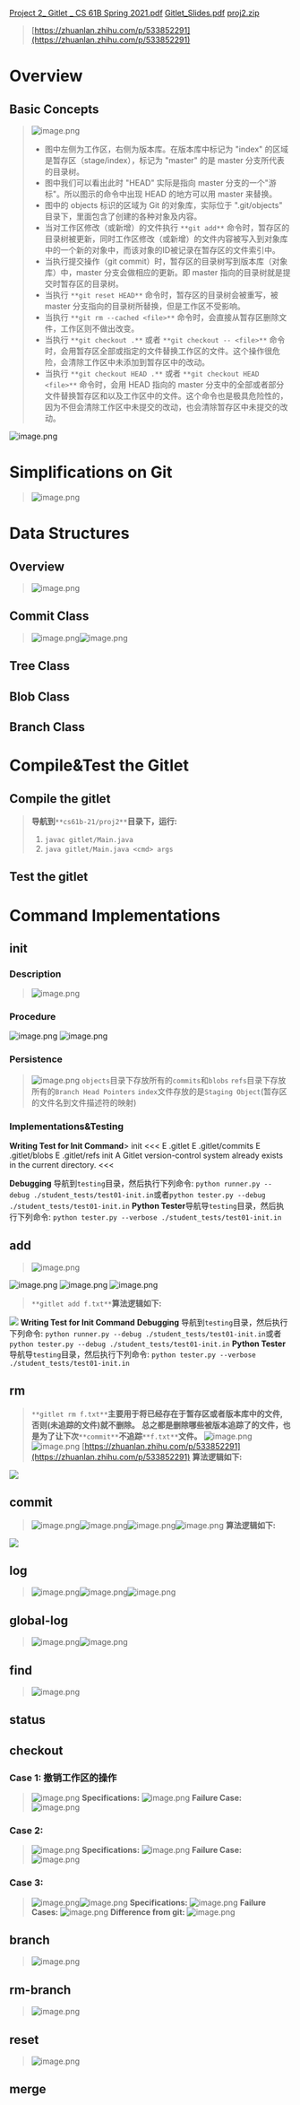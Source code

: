 [Project 2_ Gitlet _ CS 61B Spring 2021.pdf](https://www.yuque.com/attachments/yuque/0/2023/pdf/12393765/1674720225427-623df170-bd4f-4d4f-916a-1695b628e67e.pdf)
[Gitlet_Slides.pdf](https://www.yuque.com/attachments/yuque/0/2023/pdf/12393765/1687948791021-73853a7a-c9f2-486a-89e7-0081eca532c7.pdf)
[proj2.zip](https://www.yuque.com/attachments/yuque/0/2023/zip/12393765/1674720212587-2fbdbfb8-1b13-4cf2-97fe-c4551b9aa7bf.zip)
> [https://zhuanlan.zhihu.com/p/533852291](https://zhuanlan.zhihu.com/p/533852291)


# Overview
## Basic Concepts
> ![image.png](./_P2102__Gitlet⭐⭐⭐.assets/20231203_1613388935.png)
> - 图中左侧为工作区，右侧为版本库。在版本库中标记为 "index" 的区域是暂存区（stage/index），标记为 "master" 的是 master 分支所代表的目录树。
> - 图中我们可以看出此时 "HEAD" 实际是指向 master 分支的一个"游标"。所以图示的命令中出现 HEAD 的地方可以用 master 来替换。
> - 图中的 objects 标识的区域为 Git 的对象库，实际位于 ".git/objects" 目录下，里面包含了创建的各种对象及内容。
> - 当对工作区修改（或新增）的文件执行 `**git add**` 命令时，暂存区的目录树被更新，同时工作区修改（或新增）的文件内容被写入到对象库中的一个新的对象中，而该对象的ID被记录在暂存区的文件索引中。
> - 当执行提交操作（git commit）时，暂存区的目录树写到版本库（对象库）中，master 分支会做相应的更新。即 master 指向的目录树就是提交时暂存区的目录树。
> - 当执行 `**git reset HEAD**` 命令时，暂存区的目录树会被重写，被 master 分支指向的目录树所替换，但是工作区不受影响。
> - 当执行 `**git rm --cached <file>**` 命令时，会直接从暂存区删除文件，工作区则不做出改变。
> - 当执行 `**git checkout .**` 或者 `**git checkout -- <file>**` 命令时，会用暂存区全部或指定的文件替换工作区的文件。这个操作很危险，会清除工作区中未添加到暂存区中的改动。
> - 当执行 `**git checkout HEAD .**` 或者 `**git checkout HEAD <file>**` 命令时，会用 HEAD 指向的 master 分支中的全部或者部分文件替换暂存区和以及工作区中的文件。这个命令也是极具危险性的，因为不但会清除工作区中未提交的改动，也会清除暂存区中未提交的改动。
> 
![image.png](./_P2102__Gitlet⭐⭐⭐.assets/20231203_1613406006.png)



# Simplifications on Git
> ![image.png](./_P2102__Gitlet⭐⭐⭐.assets/20231203_1613427654.png)



# Data Structures
## Overview
> ![image.png](./_P2102__Gitlet⭐⭐⭐.assets/20231203_1613438628.png)


## Commit Class
> ![image.png](./_P2102__Gitlet⭐⭐⭐.assets/20231203_1613458124.png)![image.png](./_P2102__Gitlet⭐⭐⭐.assets/20231203_1613466573.png)



## Tree Class
> 


## Blob Class
> 


## Branch Class
> 



# Compile&Test the Gitlet
## Compile the gitlet
> **导航到**`**cs61b-21/proj2**`**目录下，运行:**
> 1. `javac gitlet/Main.java`
> 2. `java gitlet/Main.java <cmd> args`



## Test the gitlet
> 



# Command Implementations
## init
### Description
> ![image.png](./_P2102__Gitlet⭐⭐⭐.assets/20231203_1613488882.png)


### Procedure
![image.png](./_P2102__Gitlet⭐⭐⭐.assets/20231203_1613501683.png)
![image.png](./_P2102__Gitlet⭐⭐⭐.assets/20231203_1613517698.png)

### Persistence
> ![image.png](./_P2102__Gitlet⭐⭐⭐.assets/20231203_1613538756.png)
> `objects`目录下存放所有的`commits`和`blobs`
> `refs`目录下存放所有的`Branch Head Pointers`
> `index`文件存放的是`Staging Object`(暂存区的文件名到文件描述符的映射)



### Implementations&Testing
**Writing Test for Init Command**> init
<<<
E .gitlet
E .gitlet/commits
E .gitlet/blobs
E .gitlet/refs
init
A Gitlet version-control system already exists in the current directory.
<<<

**Debugging** 导航到`testing`目录，然后执行下列命令:
`python runner.py --debug ./student_tests/test01-init.in`或者`python tester.py --debug ./student_tests/test01-init.in`
**Python Tester**导航导`testing`目录，然后执行下列命令:
`python tester.py --verbose ./student_tests/test01-init.in`



## add
> ![image.png](./_P2102__Gitlet⭐⭐⭐.assets/20231203_1613555516.png)

![image.png](./_P2102__Gitlet⭐⭐⭐.assets/20231203_1613568413.png)
![image.png](./_P2102__Gitlet⭐⭐⭐.assets/20231203_1613585753.png)
![image.png](./_P2102__Gitlet⭐⭐⭐.assets/20231203_1614009960.png)
> `**gitlet add f.txt**`**算法逻辑如下:**

![](./_P2102__Gitlet⭐⭐⭐.assets/20231203_1614029040.png)
**Writing Test for Init Command**
**Debugging** 导航到`testing`目录，然后执行下列命令:
`python runner.py --debug ./student_tests/test01-init.in`或者`python tester.py --debug ./student_tests/test01-init.in`
**Python Tester**导航导`testing`目录，然后执行下列命令:
`python tester.py --verbose ./student_tests/test01-init.in`


## rm
> `**gitlet rm f.txt**`**主要用于将已经存在于暂存区或者版本库中的文件, 否则(未追踪的文件)就不删除。**
> **总之都是删除哪些被版本追踪了的文件，也是为了让下次**`**commit**`**不追踪**`**f.txt**`**文件。**
> ![image.png](./_P2102__Gitlet⭐⭐⭐.assets/20231203_1614034458.png)![image.png](./_P2102__Gitlet⭐⭐⭐.assets/20231203_1614056596.png)
> [https://zhuanlan.zhihu.com/p/533852291](https://zhuanlan.zhihu.com/p/533852291)
> **算法逻辑如下:**

![](./_P2102__Gitlet⭐⭐⭐.assets/20231203_1614068308.png)


## commit
> ![image.png](./_P2102__Gitlet⭐⭐⭐.assets/20231203_1614083527.png)![image.png](./_P2102__Gitlet⭐⭐⭐.assets/20231203_1614102000.png)![image.png](./_P2102__Gitlet⭐⭐⭐.assets/20231203_1614118131.png)![image.png](./_P2102__Gitlet⭐⭐⭐.assets/20231203_1614125324.png)
> **算法逻辑如下:**

![](./_P2102__Gitlet⭐⭐⭐.assets/20231203_1614145073.png)


## log
> ![image.png](./_P2102__Gitlet⭐⭐⭐.assets/20231203_1614156107.png)![image.png](./_P2102__Gitlet⭐⭐⭐.assets/20231203_1614172252.png)![image.png](./_P2102__Gitlet⭐⭐⭐.assets/20231203_1614191114.png)


## global-log
> ![image.png](./_P2102__Gitlet⭐⭐⭐.assets/20231203_1614208382.png)![image.png](./_P2102__Gitlet⭐⭐⭐.assets/20231203_1614225064.png)




## find
> ![image.png](./_P2102__Gitlet⭐⭐⭐.assets/20231203_1614239408.png)



## status
> 




## checkout
### Case 1: 撤销工作区的操作
> ![image.png](./_P2102__Gitlet⭐⭐⭐.assets/20231203_1614244284.png)
> **Specifications:**
> ![image.png](./_P2102__Gitlet⭐⭐⭐.assets/20231203_1614259060.png)
> **Failure Case:**
> ![image.png](./_P2102__Gitlet⭐⭐⭐.assets/20231203_1614275358.png)



### Case 2: 
> ![image.png](./_P2102__Gitlet⭐⭐⭐.assets/20231203_1614287412.png)
> **Specifications:**
> ![image.png](./_P2102__Gitlet⭐⭐⭐.assets/20231203_1614294395.png)
> **Failure Case:**
> ![image.png](./_P2102__Gitlet⭐⭐⭐.assets/20231203_1614302389.png)



### Case 3: 
> ![image.png](./_P2102__Gitlet⭐⭐⭐.assets/20231203_1614322538.png)![image.png](./_P2102__Gitlet⭐⭐⭐.assets/20231203_1614345890.png)
> **Specifications:**
> ![image.png](./_P2102__Gitlet⭐⭐⭐.assets/20231203_1614356888.png)
> **Failure Cases:**
> ![image.png](./_P2102__Gitlet⭐⭐⭐.assets/20231203_1614363186.png)
> **Difference from git:**
> ![image.png](./_P2102__Gitlet⭐⭐⭐.assets/20231203_1614387442.png)



## branch
> ![image.png](./_P2102__Gitlet⭐⭐⭐.assets/20231203_1614395554.png)



## rm-branch
> ![image.png](./_P2102__Gitlet⭐⭐⭐.assets/20231203_1614405628.png)



## reset
> ![image.png](./_P2102__Gitlet⭐⭐⭐.assets/20231203_1614429679.png)


## merge
> 

